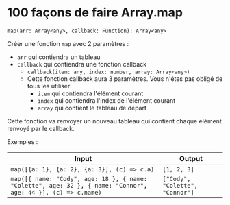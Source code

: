 # 100 façons de faire Array.map

`map(arr: Array<any>, callback: Function): Array<any>`

Créer une fonction `map` avec 2 paramètres :

- `arr` qui contiendra un tableau
- `callback` qui contiendra une fonction callback
  - `callback(item: any, index: number, array: Array<any>)`
  - Cette fonction callback aura 3 paramètres. Vous n'êtes pas obligé de tous les utiliser
    - `item` qui contiendra l'élément courant
    - `index` qui contiendra l'index de l'élément courant
    - `array` qui contient le tableau de départ

Cette fonction va renvoyer un nouveau tableau qui contient chaque élément renvoyé par le callback.

Exemples :

| Input                                                                                                        | Output                          |
| ------------------------------------------------------------------------------------------------------------ | ------------------------------- |
| `map([{a: 1}, {a: 2}, {a: 3}], (c) => c.a)`                                                                  | `[1, 2, 3]`                     |
| `map([{ name: "Cody", age: 18 }, { name: "Colette", age: 32 }, { name: "Connor", age: 44 }], (c) => c.name)` | `["Cody", "Colette", "Connor"]` |
